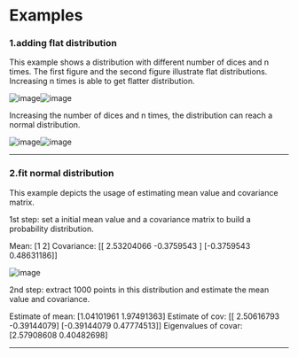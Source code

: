 # Examples

### 1.adding flat distribution
This example shows a distribution with different number of dices and n times.
The first figure and the second figure illustrate flat distributions.
Increasing n times is able to get flatter distribution.

![image](https://user-images.githubusercontent.com/26786836/163720483-ea56da9d-a101-4ab4-b874-732ab167af69.png)![image](https://user-images.githubusercontent.com/26786836/163720540-633f7770-ed18-425a-a550-8731327f4cf6.png)

Increasing the number of dices and n times, the distribution can reach a normal distribution.

![image](https://user-images.githubusercontent.com/26786836/163720650-16ff1a94-be9a-4097-b5e8-2ea1ef5fa02a.png)![image](https://user-images.githubusercontent.com/26786836/163720655-d1731db9-0761-43f0-9c1b-cda23ca23710.png)

---------------------------------------------------------------------------------------------------------------------------------------------

### 2.fit normal distribution
This example depicts the usage of estimating mean value and covariance matrix.

1st step: set a initial mean value and a covariance matrix to build a probability distribution.

Mean:
 [1 2]
Covariance:
 [[ 2.53204066 -0.3759543 ]
 [-0.3759543   0.48631186]]
 
 ![image](https://user-images.githubusercontent.com/26786836/163721103-ce1995f2-60d0-4c13-80ba-af0248818d52.png)


2nd step: extract 1000 points in this distribution and estimate the mean value and covariance.

Estimate of mean:  [1.04101961 1.97491363]
Estimate of cov:
 [[ 2.50616793 -0.39144079]
 [-0.39144079  0.47774513]]
Eigenvalues of covar:  [2.57908608 0.40482698]

---------------------------------------------------------------------------------------------------------------------------------------------
